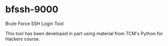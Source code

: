 # bfssh-9000
Brute Force SSH Login Tool

This tool has been developed in part using material from TCM's Python for Hackers course.
